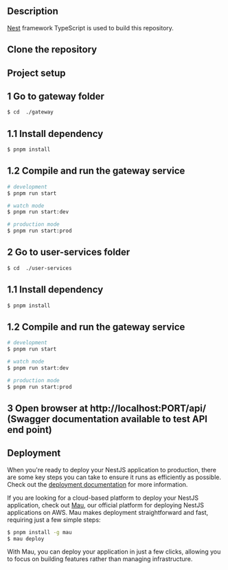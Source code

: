 ## Description

[Nest](https://github.com/nestjs/nest) framework TypeScript is used to build this repository.

## Clone the repository 

## Project setup

## 1 Go to gateway folder

```bash
$ cd  ./gateway
```
## 1.1 Install dependency
```bash
$ pnpm install
```

## 1.2 Compile and run the gateway service

```bash
# development
$ pnpm run start

# watch mode
$ pnpm run start:dev

# production mode
$ pnpm run start:prod
```

## 2 Go to user-services folder

```bash
$ cd  ./user-services
```
## 1.1 Install dependency
```bash
$ pnpm install
```

## 1.2 Compile and run the gateway service

```bash
# development
$ pnpm run start

# watch mode
$ pnpm run start:dev

# production mode
$ pnpm run start:prod
```

## 3 Open browser at http://localhost:PORT/api/ (Swagger documentation available to test API end point)

## Deployment

When you're ready to deploy your NestJS application to production, there are some key steps you can take to ensure it runs as efficiently as possible. Check out the [deployment documentation](https://docs.nestjs.com/deployment) for more information.

If you are looking for a cloud-based platform to deploy your NestJS application, check out [Mau](https://mau.nestjs.com), our official platform for deploying NestJS applications on AWS. Mau makes deployment straightforward and fast, requiring just a few simple steps:

```bash
$ pnpm install -g mau
$ mau deploy
```

With Mau, you can deploy your application in just a few clicks, allowing you to focus on building features rather than managing infrastructure.

